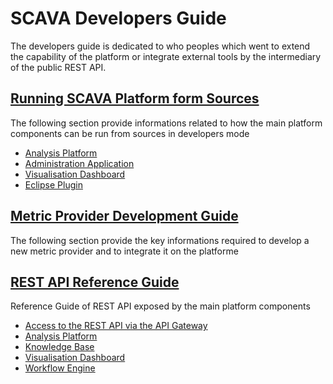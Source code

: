 
# SCAVA Developers Guide
The developers guide is dedicated to who peoples which went to extend the capability of the platform or integrate external tools by the intermediary of the public REST API.

## [Running SCAVA Platform form Sources](runing-from-sources/index.md)
The following section provide informations related to how the main platform components can be run from sources in developers mode

* [Analysis Platform](runing-from-sources/analysis-platform.md) 
* [Administration Application](runing-from-sources/administration-application.md) 
* [Visualisation Dashboard](runing-from-sources/visualisation-dashboard.md) 
* [Eclipse Plugin](runing-from-sources/eclipse-plugin.md)

## [Metric Provider Development Guide](metric-provider-developement-guide/index.md)
The following section provide the key informations required to develop a new metric provider and to integrate it on the platforme

## [REST API Reference Guide](api-reference-guide/index.md)
Reference Guide of REST API exposed by the main platform components

* [Access to the REST API via the API Gateway](api-reference-guide/api-gateway.md)
* [Analysis Platform](api-reference-guide/analysis-platform.md) 
* [Knowledge Base](api-reference-guide/knowledge-base.md) 
* [Visualisation Dashboard](api-reference-guide/visualisation-dashboard.md) 
* [Workflow Engine](api-reference-guide/workflow-engine.md)
